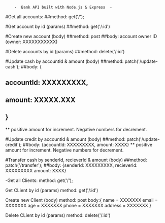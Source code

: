         -  Bank API built with Node.js & Express  -



#Get all accounts:
##method: get('/');

#Get account by id (params)
##method: get('/:id')

#Create new account (body)
##method: post
##body: account owner ID (owner: XXXXXXXXXXX)

#Delete accounts by id (params)
##method: delete('/:id')

#Update cash by accountId & amount (body)
##method: patch('/update-cash');
##body: {
   ## accountId: XXXXXXXXX,
  ##  amount: XXXXX.XXX
   ## }
** positive amount for increment. Negative numbers for decrement.

#Update credit by accountId & amount (body)
##method: patch('/update-credit');
##body: {accountId: XXXXXXXXX, amount: XXXX}
** positive amount for increment. Negative numbers for decrement.

#Transfer cash by senderId, recieverId & amount (body)
##method: patch('/transfer');
##body: {senderId: XXXXXXXXX, recieverId: XXXXXXXXX amount: XXXX}



-Get all Clients:
method: get('/');

Get CLient by id (params)
method: get('/:id')

Create new Client (body)
method: post
body:{
    name = XXXXXXX
        email = XXXXXXX
        age = XXXXXXX
        phone = XXXXXXX
        address = XXXXXXX
        }

Delete CLient by id (params)
method: delete('/:id')